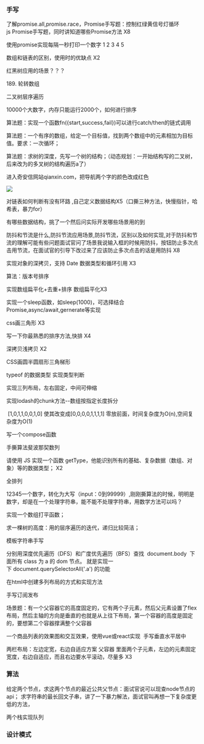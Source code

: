 ### 手写

了解promise.all,promise.race，Promise手写题：控制红绿黄信号灯循环js Promise手写题，同时讲知道哪些Promise方法 X8

使用promise实现每隔一秒打印一个数字 1 2 3 4 5

数组和链表的区别，使用时的优缺点 X2

红黑树应用的场景？？？

189. 轮转数组

二叉树层序遍历

10000个大数字，内存只能运行2000个，如何进行排序

算法题：实现一个函数fn({start,success,fail})可以进行catch/then的链式调用

算法题：一个有序的数组，给定一个目标值，找到两个数组中的元素相加为目标值。要求：一次循环；

算法题：求树的深度，先写一个树的结构；（动态规划：一开始结构写的二叉树，后来改为的多叉树的结构遍历a了）

进入奇安信网站qianxin.com，把导航两个字的颜色改成红色

![](C:\Users\mohaixiao\AppData\Roaming\marktext\images\2023-06-01-13-36-28-image.png)

对链表如何判断有没有环路 ,自己定义数据结构X5（口撕三种方法，快慢指针，哈希表，暴力for）

有哪些数据结构，挑了一个然后问实际开发哪些场景用的到

防抖和节流是什么,防抖节流应用场景,防抖节流，区别以及如何实现,对于防抖和节流的理解可能有些问题面试官问了场景我说输入框的时候用防抖，按钮防止多次点击用节流，在面试官的引导下改过来了应该防止多次点击的话是用防抖 X8

实现对象的深拷贝，支持 Date 数据类型和循环引用 X3

算法：版本号排序

实现数组扁平化+去重+排序 数组扁平化X3

实现一个sleep函数，如sleep(1000)，可选择结合Promise,async/await,gernerate等实现

css画三角形 X3

写一下你最熟悉的排序方法,快排 X4

深拷贝浅拷贝 X2

CSS画圆半圆扇形三角梯形

typeof 的数据类型 
实现类型判断

实现三列布局，左右固定，中间可伸缩

实现lodash的chunk方法--数组按指定长度拆分

 [1,0,1,1,0,0,1,0] 使其改变成[0,0,0,0,1,1,1,1] 零放前面，时间复杂度为O(n),空间复杂度为O(1)

写一个compose函数

手撕算法斐波那契数列

请使用 JS 实现一个函数 getType，他能识别所有的基础、复杂数据（数组、对象）等的数据类型； X2

全排列

12345一个数字，转化为大写（input：0到99999）,刚刚撕算法的时候，明明是数字，却是在一个处理字符串，能不能不处理字符串，用数学方法可以吗？

实现一个数组打平函数；

求一棵树的高度：用的层序遍历的迭代，递归比较简洁；

模板字符串手写

分别用深度优先遍历（DFS）和广度优先遍历（BFS）查找  document.body  下面所有 class 为 a 的 dom 节点。 就是实现一下 document.querySelectorAll('.a') 的功能

在html中创建多列布局的方式和实现方法

手写订阅发布

场景题：有一个父容器它的高度固定的，它有两个子元素，然后父元素设置了flex布局，然后主轴的方向是垂直的也就是从上往下布局，第一个容器的高度是固定的，要想第二个容器撑满整个父容器

一个商品列表的效果图和交互效果，使用vue或react实现 
 手写垂直水平居中

两栏布局：左边定宽，右边自适应方案 父容器 里面两个子元素，左边的元素固定宽度，右边自适应，而且右边要水平滚动，尽量多 X3

### 算法

给定两个节点，求这两个节点的最近公共父节点：面试官说可以现查node节点的api； 
求字符串的最长回文子串，讲了一下暴力解法，面试官叫再想一下复杂度更低的方法，

两个栈实现队列

### 设计模式

